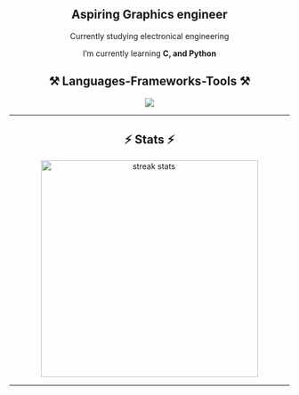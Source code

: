 <div align="center">
  <h2>Aspiring Graphics engineer</h2>
  <p>
  Currently studying electronical engineering</strong>
  </p>
</div>

<div align="center">
  <p>I’m currently learning <strong>C, and Python</strong></p>
</div>

<h2 align="center">⚒️ Languages-Frameworks-Tools ⚒️</h2>

<div align="center">
  <img src="https://skillicons.dev/icons?i=python" /><br>
</div>

<hr/>

<h2 align="center">⚡ Stats ⚡</h2>

<div align="center">
  <img width=390 src="[(https://streak-stats.demolab.com?user=realchef&theme=dark)](https://streak-stats.demolab.com?user=realchef&theme=dark)" alt="streak stats"/>

</div>

<hr/>
